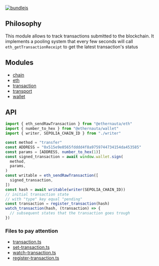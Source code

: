 [![bundlejs](https://deno.bundlejs.com/badge?q=@ethernauta/transaction@0.0.10&treeshake=[*])](https://deno.bundlejs.com/badge?q=@ethernauta/transaction@0.0.10&treeshake=[*])

## Philosophy

This module allows to track transactions submitted to the blockchain. It implements a pooling system that every few seconds will call `eth_getTransactionReceipt` to get the latest transaction's status

## Modules

- [chain](https://github.com/niconiahi/ethernauta/blob/main/packages/chain/README.md)
- [eth](https://github.com/niconiahi/ethernauta/blob/main/packages/eth/README.md)
- [transaction](https://github.com/niconiahi/ethernauta/blob/main/packages/transaction/README.md)
- [transport](https://github.com/niconiahi/ethernauta/blob/main/packages/transport/README.md)
- [wallet](https://github.com/niconiahi/ethernauta/blob/main/packages/wallet/README.md)

## API

```ts
import { eth_sendRawTransaction } from "@ethernauta/eth"
import { number_to_hex } from "@ethernauta/wallet"
import { writer, SEPOLIA_CHAIN_ID } from "./writer"

const method = "transfer"
const ADDRESS = "0x515e9e0565fdddd4f8a9759744734154da453585"
const params = [ADDRESS, number_to_hex(1)]
const signed_transaction = await window.wallet.sign(
  method,
  params,
)
const writable = eth_sendRawTransaction([
  signed_transaction,
])
const hash = await writable(writer(SEPOLIA_CHAIN_ID))
// initial transaction state 
// with "type" key equal "pending"
const transaction = register_transaction(hash)
watch_transaction(hash, (transaction) => {
  // subsequent states that the transaction goes trough
})
```

### Files to pay attention

- [transaction.ts](https://github.com/niconiahi/ethernauta/blob/main/packages/transaction/src/transaction.ts)
- [set-transaction.ts](https://github.com/niconiahi/ethernauta/blob/main/packages/transaction/src/set-transaction.ts)
- [watch-transaction.ts](https://github.com/niconiahi/ethernauta/blob/main/packages/transaction/src/watch-transaction.ts)
- [register-transaction.ts](https://github.com/niconiahi/ethernauta/blob/main/packages/transaction/src/register-transaction.ts)
